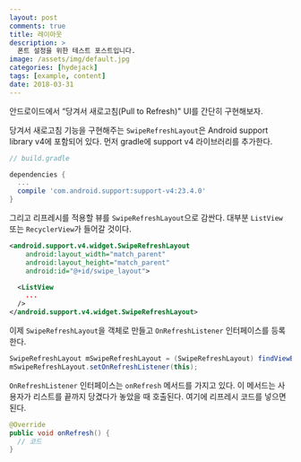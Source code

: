 ```yaml
---
layout: post
comments: true
title: 레이아웃
description: >
  폰트 설정을 위한 테스트 포스트입니다.
image: /assets/img/default.jpg
categories: [hydejack]
tags: [example, content]
date: 2018-03-31
---
```



안드로이드에서 “당겨서 새로고침(Pull to Refresh)" UI를 간단히 구현해보자.

당겨서 새로고침 기능을 구현해주는 ```SwipeRefreshLayout```은 Android support library v4에 포함되어 있다.
먼저 gradle에 support v4 라이브러리를 추가한다.

```gradle
// build.gradle

dependencies {
  ...
  compile 'com.android.support:support-v4:23.4.0'
}
```

그리고 리프레시를 적용할 뷰를 ```SwipeRefreshLayout```으로 감싼다. 대부분 ```ListView``` 또는 ```RecyclerView```가 들어갈 것이다.

```xml
<android.support.v4.widget.SwipeRefreshLayout
    android:layout_width="match_parent"
    android:layout_height="match_parent"
    android:id="@+id/swipe_layout">

  <ListView
    ...
  />
</android.support.v4.widget.SwipeRefreshLayout>
```

이제 ```SwipeRefreshLayout```을 객체로 만들고 ```OnRefreshListener``` 인터페이스를 등록한다.


```java
SwipeRefreshLayout mSwipeRefreshLayout = (SwipeRefreshLayout) findViewById(R.id.swipe_layout);
mSwipeRefreshLayout.setOnRefreshListener(this);
```

```OnRefreshListener``` 인터페이스는 ```onRefresh``` 메서드를 가지고 있다.
이 메서드는 사용자가 리스트를 끝까지 당겼다가 놓았을 때 호출된다. 여기에 리프레시 코드를 넣으면 된다.

```java
@Override
public void onRefresh() {
  // 코드
}
```

